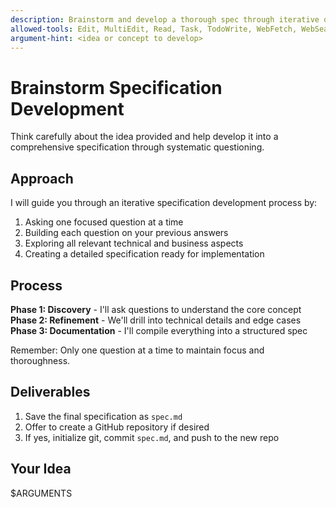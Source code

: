 ```yaml
---
description: Brainstorm and develop a thorough spec through iterative questioning
allowed-tools: Edit, MultiEdit, Read, Task, TodoWrite, WebFetch, WebSearch, Write, LS, Grep
argument-hint: <idea or concept to develop>
---
```


# Brainstorm Specification Development

Think carefully about the idea provided and help develop it into a comprehensive specification through systematic questioning.

## Approach

I will guide you through an iterative specification development process by:
1. Asking one focused question at a time
2. Building each question on your previous answers
3. Exploring all relevant technical and business aspects
4. Creating a detailed specification ready for implementation

## Process

**Phase 1: Discovery** - I'll ask questions to understand the core concept
**Phase 2: Refinement** - We'll drill into technical details and edge cases  
**Phase 3: Documentation** - I'll compile everything into a structured spec

Remember: Only one question at a time to maintain focus and thoroughness.

## Deliverables

1. Save the final specification as `spec.md`
2. Offer to create a GitHub repository if desired
3. If yes, initialize git, commit `spec.md`, and push to the new repo

## Your Idea

$ARGUMENTS